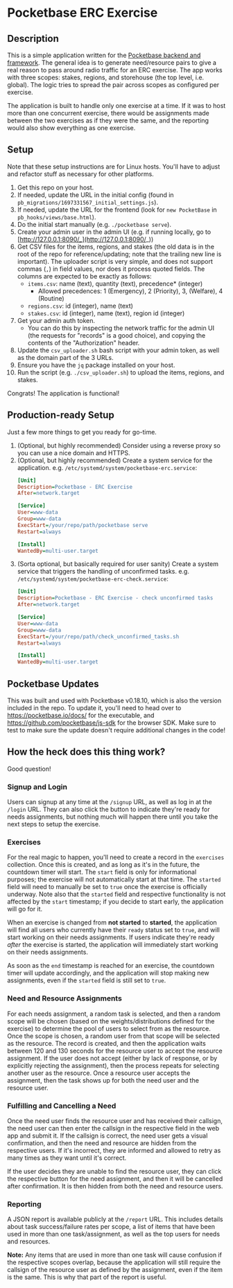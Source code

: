 # Pocketbase ERC Exercise

## Description

This is a simple application written for the [Pocketbase backend and framework](https://pocketbase.io/). The general idea is to generate need/resource pairs to give a real reason to pass around radio traffic for an ERC exercise. The app works with three scopes: stakes, regions, and storehouse (the top level, i.e. global). The logic tries to spread the pair across scopes as configured per exercise.

The application is built to handle only one exercise at a time. If it was to host more than one concurrent exercise, there would be assignments made between the two exercises as if they were the same, and the reporting would also show everything as one exercise.

## Setup

Note that these setup instructions are for Linux hosts. You'll have to adjust and refactor stuff as necessary for other platforms.

1. Get this repo on your host.
1. If needed, update the URL in the initial config (found in `pb_migrations/1697331567_initial_settings.js`).
1. If needed, update the URL for the frontend (look for `new PocketBase` in `pb_hooks/views/base.html`).
1. Do the initial start manually (e.g. `./pocketbase serve`).
1. Create your admin user in the admin UI (e.g. if running locally, go to [http://127.0.0.1:8090/_](http://127.0.0.1:8090/_))
1. Get CSV files for the items, regions, and stakes (the old data is in the root of the repo for reference/updating; note that the trailing new line is important). The uploader script is very simple, and does not support commas (`,`) in field values, nor does it process quoted fields. The columns are expected to be exactly as follows:
	- `items.csv`: name (text), quantity (text), precedence* (integer)
		- Allowed precedences: 1 (Emergency), 2 (Priority), 3, (Welfare), 4 (Routine)
	- `regions.csv`: id (integer), name (text)
	- `stakes.csv`: id (integer), name (text), region id (integer)
1. Get your admin auth token.
	- You can do this by inspecting the network traffic for the admin UI (the requests for "records" is a good choice), and copying the contents of the "Authorization" header.
1. Update the `csv_uploader.sh` bash script with your admin token, as well as the domain part of the 3 URLs.
1. Ensure you have the `jq` package installed on your host.
1. Run the script (e.g. `./csv_uploader.sh`) to upload the items, regions, and stakes.

Congrats! The application is functional!

## Production-ready Setup

Just a few more things to get you ready for go-time.

1. (Optional, but highly recommended) Consider using a reverse proxy so you can use a nice domain and HTTPS.
1. (Optional, but highly recommended) Create a system service for the application. e.g. `/etc/systemd/system/pocketbase-erc.service`:
	```ini
	[Unit]
	Description=Pocketbase - ERC Exercise
	After=network.target

	[Service]
	User=www-data
	Group=www-data
	ExecStart=/your/repo/path/pocketbase serve
	Restart=always

	[Install]
	WantedBy=multi-user.target
	```
1. (Sorta optional, but basically required for user sanity) Create a system service that triggers the handling of unconfirmed tasks. e.g. `/etc/systemd/system/pocketbase-erc-check.service`:
	```ini
	[Unit]
	Description=Pocketbase - ERC Exercise - check unconfirmed tasks
	After=network.target

	[Service]
	User=www-data
	Group=www-data
	ExecStart=/your/repo/path/check_unconfirmed_tasks.sh
	Restart=always

	[Install]
	WantedBy=multi-user.target
	```

## Pocketbase Updates

This was built and used with Pocketbase v0.18.10, which is also the version included in the repo. To update it, you'll need to head over to https://pocketbase.io/docs/ for the executable, and https://github.com/pocketbase/js-sdk for the browser SDK. Make sure to test to make sure the update doesn't require additional changes in the code!

## How the heck does this thing work?

Good question!

### Signup and Login

Users can signup at any time at the `/signup` URL, as well as log in at the `/login` URL. They can also click the button to indicate they're ready for needs assignments, but nothing much will happen there until you take the next steps to setup the exercise.

### Exercises

For the real magic to happen, you'll need to create a record in the `exercises` collection. Once this is created, and as long as it's in the future, the countdown timer will start. The `start` field is only for informational purposes; the exercise will not automatically start at that time. The `started` field will need to manually be set to `true` once the exercise is officially underway. Note also that the `started` field and respective functionality is not affected by the `start` timestamp; if you decide to start early, the application will go for it.

When an exercise is changed from **not started** to **started**, the application will find all users who currently have their `ready` status set to `true`, and will start working on their needs assignments. If users indicate they're ready _after_ the exercise is started, the application will immediately start working on their needs assignments.

As soon as the `end` timestamp is reached for an exercise, the countdown timer will update accordingly, and the application will stop making new assignments, even if the `started` field is still set to `true`.

### Need and Resource Assignments

For each needs assignment, a random task is selected, and then a random scope will be chosen (based on the weights/distributions defined for the exercise) to determine the pool of users to select from as the resource. Once the scope is chosen, a random user from that scope will be selected as the resource. The record is created, and then the application waits between 120 and 130 seconds for the resource user to accept the resource assignment. If the user does not accept (either by lack of response, or by explicitly rejecting the assignment), then the process repeats for selecting another user as the resource. Once a resource user accepts the assignment, then the task shows up for both the need user and the resource user.

### Fulfilling and Cancelling a Need

Once the need user finds the resource user and has received their callsign, the need user can then enter the callsign in the respective field in the web app and submit it. If the callsign is correct, the need user gets a visual confirmation, and then the need and resource are hidden from the respective users. If it's incorrect, they are informed and allowed to retry as many times as they want until it's correct.

If the user decides they are unable to find the resource user, they can click the respective button for the need assignment, and then it will be cancelled after confirmation. It is then hidden from both the need and resource users.

### Reporting

A JSON report is available publicly at the `/report` URL. This includes details about task success/failure rates per scope, a list of items that have been used in more than one task/assignment, as well as the top users for needs and resources.

**Note:** Any items that are used in more than one task will cause confusion if the respective scopes overlap, because the application will still require the callsign of the resource user as defined by the assignment, even if the item is the same. This is why that part of the report is useful.